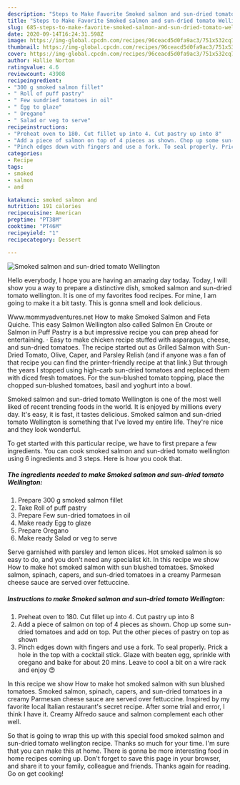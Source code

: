 ```yaml
---
description: "Steps to Make Favorite Smoked salmon and sun-dried tomato Wellington"
title: "Steps to Make Favorite Smoked salmon and sun-dried tomato Wellington"
slug: 685-steps-to-make-favorite-smoked-salmon-and-sun-dried-tomato-wellington
date: 2020-09-14T16:24:31.598Z
image: https://img-global.cpcdn.com/recipes/96ceacd5d0fa9ac3/751x532cq70/smoked-salmon-and-sun-dried-tomato-wellington-recipe-main-photo.jpg
thumbnail: https://img-global.cpcdn.com/recipes/96ceacd5d0fa9ac3/751x532cq70/smoked-salmon-and-sun-dried-tomato-wellington-recipe-main-photo.jpg
cover: https://img-global.cpcdn.com/recipes/96ceacd5d0fa9ac3/751x532cq70/smoked-salmon-and-sun-dried-tomato-wellington-recipe-main-photo.jpg
author: Hallie Norton
ratingvalue: 4.6
reviewcount: 43908
recipeingredient:
- "300 g smoked salmon fillet"
- " Roll of puff pastry"
- " Few sundried tomatoes in oil"
- " Egg to glaze"
- " Oregano"
- " Salad or veg to serve"
recipeinstructions:
- "Preheat oven to 180. Cut fillet up into 4. Cut pastry up into 8"
- "Add a piece of salmon on top of 4 pieces as shown. Chop up some sun-dried tomatoes and add on top. Put the other pieces of pastry on top as shown"
- "Pinch edges down with fingers and use a fork. To seal properly. Prick a hole in the top with a cocktail stick. Glaze with beaten egg, sprinkle with oregano and bake for about 20 mins. Leave to cool a bit on a wire rack and enjoy 😍"
categories:
- Recipe
tags:
- smoked
- salmon
- and

katakunci: smoked salmon and 
nutrition: 191 calories
recipecuisine: American
preptime: "PT38M"
cooktime: "PT46M"
recipeyield: "1"
recipecategory: Dessert

---
```



![Smoked salmon and sun-dried tomato Wellington](https://img-global.cpcdn.com/recipes/96ceacd5d0fa9ac3/751x532cq70/smoked-salmon-and-sun-dried-tomato-wellington-recipe-main-photo.jpg)

Hello everybody, I hope you are having an amazing day today. Today, I will show you a way to prepare a distinctive dish, smoked salmon and sun-dried tomato wellington. It is one of my favorites food recipes. For mine, I am going to make it a bit tasty. This is gonna smell and look delicious.

Www.mommyadventures.net How to make Smoked Salmon and Feta Quiche. This easy Salmon Wellington also called Salmon En Croute or Salmon in Puff Pastry is a but impressive recipe you can prep ahead for entertaining. · Easy to make chicken recipe stuffed with asparagus, cheese, and sun-dried tomatoes. The recipe started out as Grilled Salmon with Sun-Dried Tomato, Olive, Caper, and Parsley Relish (and if anyone was a fan of that recipe you can find the printer-friendly recipe at that link.) But through the years I stopped using high-carb sun-dried tomatoes and replaced them with diced fresh tomatoes. For the sun-blushed tomato topping, place the chopped sun-blushed tomatoes, basil and yoghurt into a bowl.

Smoked salmon and sun-dried tomato Wellington is one of the most well liked of recent trending foods in the world. It is enjoyed by millions every day. It's easy, it is fast, it tastes delicious. Smoked salmon and sun-dried tomato Wellington is something that I've loved my entire life. They're nice and they look wonderful.


To get started with this particular recipe, we have to first prepare a few ingredients. You can cook smoked salmon and sun-dried tomato wellington using 6 ingredients and 3 steps. Here is how you cook that.

<!--inarticleads1-->

##### The ingredients needed to make Smoked salmon and sun-dried tomato Wellington:

1. Prepare 300 g smoked salmon fillet
1. Take  Roll of puff pastry
1. Prepare  Few sun-dried tomatoes in oil
1. Make ready  Egg to glaze
1. Prepare  Oregano
1. Make ready  Salad or veg to serve


Serve garnished with parsley and lemon slices. Hot smoked salmon is so easy to do, and you don&#39;t need any specialist kit. In this recipe we show How to make hot smoked salmon with sun blushed tomatoes. Smoked salmon, spinach, capers, and sun-dried tomatoes in a creamy Parmesan cheese sauce are served over fettuccine. 

<!--inarticleads2-->

##### Instructions to make Smoked salmon and sun-dried tomato Wellington:

1. Preheat oven to 180. Cut fillet up into 4. Cut pastry up into 8
1. Add a piece of salmon on top of 4 pieces as shown. Chop up some sun-dried tomatoes and add on top. Put the other pieces of pastry on top as shown
1. Pinch edges down with fingers and use a fork. To seal properly. Prick a hole in the top with a cocktail stick. Glaze with beaten egg, sprinkle with oregano and bake for about 20 mins. Leave to cool a bit on a wire rack and enjoy 😍


In this recipe we show How to make hot smoked salmon with sun blushed tomatoes. Smoked salmon, spinach, capers, and sun-dried tomatoes in a creamy Parmesan cheese sauce are served over fettuccine. Inspired by my favorite local Italian restaurant&#39;s secret recipe. After some trial and error, I think I have it. Creamy Alfredo sauce and salmon complement each other well. 

So that is going to wrap this up with this special food smoked salmon and sun-dried tomato wellington recipe. Thanks so much for your time. I'm sure that you can make this at home. There is gonna be more interesting food in home recipes coming up. Don't forget to save this page in your browser, and share it to your family, colleague and friends. Thanks again for reading. Go on get cooking!
